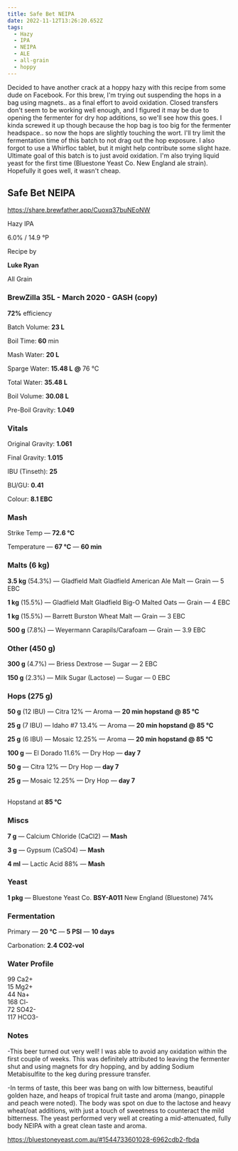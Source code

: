 ```yaml
---
title: Safe Bet NEIPA
date: 2022-11-12T13:26:20.652Z
tags:
  - Hazy
  - IPA
  - NEIPA
  - ALE
  - all-grain
  - hoppy
---
```

D﻿ecided to have another crack at a hoppy hazy with this recipe from some dude on Facebook. For this brew, I'm trying out suspending the hops in a bag using magnets.. as a final effort to avoid oxidation. Closed transfers don't seem to be working well enough, and I figured it may be due to opening the fermenter for dry hop additions, so we'll see how this goes. I kinda screwed it up though because the hop bag is too big for the fermenter headspace.. so now the hops are slightly touching the wort. I'll try limit the fermentation time of this batch to not drag out the hop exposure. I also forgot to use a Whirfloc tablet, but it might help contribute some slight haze. Ultimate goal of this batch is to just avoid oxidation. I'm also trying liquid yeast for the first time (Bluestone Yeast Co. New England ale strain). Hopefully it goes well, it wasn't cheap.

<!--StartFragment-->

## **Safe Bet NEIPA**

<https://share.brewfather.app/Cuoxq37buNEoNW>

Hazy IPA

6.0% / 14.9 °P

Recipe by

**Luke Ryan**

All Grain

### **BrewZilla 35L - March 2020 - GASH (copy)**

**72%** efficiency

Batch Volume: **23 L**

Boil Time: **60** min

Mash Water: **20 L**

Sparge Water: **15.48 L** **@** 76 °C

Total Water: **35.48 L**

Boil Volume: **30.08 L**

Pre-Boil Gravity: **1.049**

### Vitals

Original Gravity: **1.061**

Final Gravity: **1.015**

IBU (Tinseth): **25**

BU/GU: **0.41**

Colour: **8.1 EBC** 

### Mash

Strike Temp — **72.6 °C**

Temperature — **67 °C** — **60 min**

### Malts **(6 kg)**

**3.5 kg** (54.3%) — Gladfield Malt Gladfield American Ale Malt — Grain — 5 EBC

**1 kg** (15.5%) — Gladfield Malt Gladfield Big-O Malted Oats — Grain — 4 EBC

**1 kg** (15.5%) — Barrett Burston Wheat Malt — Grain — 3 EBC

**500 g** (7.8%) — Weyermann Carapils/Carafoam — Grain — 3.9 EBC

### Other **(450 g)**

**300 g** (4.7%) — Briess Dextrose — Sugar — 2 EBC

**150 g** (2.3%) — Milk Sugar (Lactose) — Sugar — 0 EBC

### Hops **(275 g)**

**50 g** (12 IBU) — Citra 12% — Aroma — **20 min hopstand @ 85 °C**

**25 g** (7 IBU) — Idaho #7 13.4% — Aroma — **20 min hopstand @ 85 °C**

**25 g** (6 IBU) — Mosaic 12.25% — Aroma — **20 min hopstand @ 85 °C**

**100 g** — El Dorado 11.6% — Dry Hop — **day 7**

**50 g** — Citra 12% — Dry Hop — **day 7**

**25 g** — Mosaic 12.25% — Dry Hop — **day 7**

\
Hopstand at **85 °C**

### Miscs

**7 g** — Calcium Chloride (CaCl2) — **Mash**

**3 g** — Gypsum (CaSO4) — **Mash**

**4 ml** — Lactic Acid 88% — **Mash**

### Yeast

**1 pkg** — Bluestone Yeast Co. **BSY-A011** New England (Bluestone) 74%

### Fermentation

Primary — **20 °C** — **5 PSI** — **10 days**

Carbonation: **2.4 CO2-vol**

### Water Profile

99 Ca2+\
15 Mg2+\
44 Na+\
168 Cl-\
72 SO42-\
117 HCO3-

### N﻿otes

\-This beer turned out very well! I was able to avoid any oxidation within the first couple of weeks. This was definitely attributed to leaving the fermenter shut and using magnets for dry hopping, and by adding Sodium Metabisulfite to the keg during pressure transfer.

\-In terms of taste, this beer was bang on with low bitterness, beautiful golden haze, and heaps of tropical fruit taste and aroma (mango, pinapple and peach were noted). The body was spot on due to the lactose and heavy wheat/oat additions, with just a touch of sweetness to counteract the mild bitterness. The yeast performed very well at creating a mid-attenuated, fully body NEIPA with a great clean taste and aroma. 

<https://bluestoneyeast.com.au/#1544733601028-6962cdb2-fbda>

<!--EndFragment-->